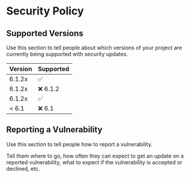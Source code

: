 # Security Policy

## Supported Versions

Use this section to tell people about which versions of your project are
currently being supported with security updates.

| Version | Supported          |
| ------- | ------------------ |
| 6.1.2x   | :white_check_mark: |
| 6.1.2x   | :x:  6.1.2              |
| 6.1.2x   | :white_check_mark: |
| < 6.1   | :x: 6.1               |

## Reporting a Vulnerability

Use this section to tell people how to report a vulnerability.

Tell them where to go, how often they can expect to get an update on a
reported vulnerability, what to expect if the vulnerability is accepted or
declined, etc.
